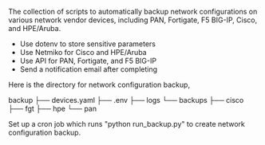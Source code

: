 The collection of scripts to automatically backup network configurations on various network vendor devices, 
including PAN, Fortigate, F5 BIG-IP, Cisco, and HPE/Aruba.
  - Use dotenv to store sensitive parameters
  - Use Netmiko for Cisco and HPE/Aruba
  - Use API for PAN, Fortigate, and F5 BIG-IP
  - Send a notification email after completing

Here is the directory for network configuration backup,

backup
├── devices.yaml
├── .env
├── logs
└── backups
    ├── cisco
    ├── fgt
    ├── hpe
    └── pan

Set up a cron job which runs "python run_backup.py" to create network configuration backup.
